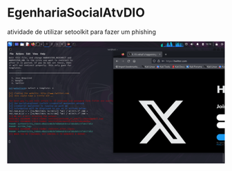 # EgenhariaSocialAtvDIO
atividade de utilizar setoolkit para fazer um phishing

![TwitterPhising](Screenshot_2024-03-16_16_14_39.png)
